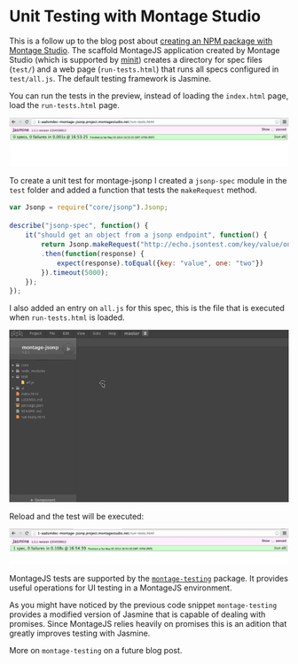 Unit Testing with Montage Studio
================================

This is a follow up to the blog post about [creating an NPM package with Montage Studio](http://www.montagestudio.com/blog/2014/05/06/creating-an-npm-package-with-montage-studio/).
The scaffold MontageJS application created by Montage Studio (which is supported by [minit](https://www.npmjs.org/package/minit)) creates a directory for spec files (`test/`) and a web page (`run-tests.html`) that runs all specs configured in `test/all.js`. The default testing framework is Jasmine.

You can run the tests in the preview, instead of loading the `index.html` page, load the `run-tests.html` page.

![Running the tests with no specs](./empty-tests.png "Running the tests with no specs")

To create a unit test for montage-jsonp I created a `jsonp-spec` module in the `test` folder and added a function that tests the `makeRequest` method.

```javascript
var Jsonp = require("core/jsonp").Jsonp;

describe("jsonp-spec", function() {
    it("should get an object from a jsonp endpoint", function() {
        return Jsonp.makeRequest("http://echo.jsontest.com/key/value/one/two")
        .then(function(response) {
            expect(response).toEqual({key: "value", one: "two"})
        }).timeout(5000);
    });
});
```

I also added an entry on `all.js` for this spec, this is the file that is executed when `run-tests.html` is loaded.

![Creating tests](./create-spec-file.gif "Creating tests")

Reload and the test will be executed:

![Running the tests with one spec](./one-test.png "Running the tests with one spec")

MontageJS tests are supported by the [`montage-testing`](https://www.npmjs.org/package/montage-testing) package. It provides useful operations for UI testing in a MontageJS environment.

As you might have noticed by the previous code snippet `montage-testing` provides a modified version of Jasmine that is capable of dealing with promises. Since MontageJS relies heavily on promises this is an adition that greatly improves testing with Jasmine.

More on `montage-testing` on a future blog post.
